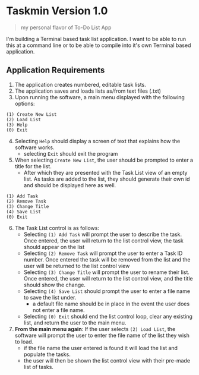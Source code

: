 # Taskmin Version 1.0
> my personal flavor of To-Do List App  

I'm building a Terminal based task list application. I want to be able to run this at a command line or to be able to compile into it's own Terminal based application.  

## Application Requirements
1. The application creates numbered, editable task lists.
2. The application saves and loads lists as/from text files (.txt)
3. Upon running the software, a main menu displayed with the following options:  
``` 
(1) Create New List
(2) Load List
(3) Help
(0) Exit 
``` 
4. Selecting `Help` should display a screen of text that explains how the software works.  
	+ selecting `Exit` should exit the program
5. When selecting `Create New List`, the user should be prompted to enter a title for the list.
	- After which they are presented with the Task List view of an empty list. As tasks are added to the list, they should generate their own id and should be displayed here as well.
```
(1) Add Task
(2) Remove Task
(3) Change Title
(4) Save List
(0) Exit
```

6. The Task List control is as follows:  
	- Selecting `(1) Add Task` will prompt the user to describe the task. Once entered, the user will return to the list control view, the task should appear on the list
	- Selecting `(2) Remove Task` will prompt the user to enter a Task ID number. Once entered the task will be removed from the list and the user will be returned to the list control view
	- Selecting `(3) Change Title` will prompt the user to rename their list. Once entered, the user will return to the list control view, and the title should show the change.
	- Selecting `(4) Save List` should prompt the user to enter a file name to save the list under.
		- a default file name should be in place in the event the user does not enter a file name.
	- Selecting `(0) Exit` should end the list control loop, clear any existing list, and return the user to the main menu.
7. **From the main menu again**: If the user selects `(2) Load List`, the software will prompt the user to enter the file name of the list they wish to load.
	- if the file name the user entered is found it will load the list and populate the tasks.
	- the user will then be shown the list control view with their pre-made list of tasks.